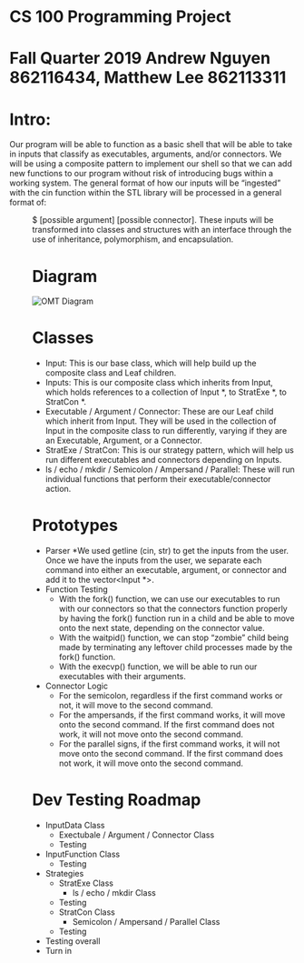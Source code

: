 # CS 100 Programming Project
# Fall Quarter 2019 Andrew Nguyen 862116434, Matthew Lee 862113311

# Intro:
Our program will be able to function as a basic shell that will be able to take in inputs that classify as executables, arguments, and/or connectors. We will be using a composite pattern to implement our shell so that we can add new functions to our program without risk of introducing bugs within a working system. The general format of how our inputs will be “ingested” with the cin function within the STL library <iostream> will be processed in a general format of: <dir name>$ <executable> [possible argument] [possible connector]. These inputs will be transformed into classes and structures with an interface through the use of inheritance, polymorphism, and encapsulation.

# Diagram
![OMT Diagram](https://github.com/cs100/assignment-scootscoot/master/images/OMT_Diagram_Prototype.JPG)


# Classes
* Input: This is our base class, which will help build up the composite class and Leaf children. 
* Inputs: This is our composite class which inherits from Input, which holds references to a collection of Input *, to StratExe *,  to StratCon *.
* Executable / Argument / Connector: These are our Leaf child which inherit from Input. They will be used in the collection of Input in the composite class to run differently, varying if they are an Executable, Argument, or a Connector.
* StratExe / StratCon: This is our strategy pattern, which will help us run different executables and connectors depending on Inputs.
* ls / echo / mkdir / Semicolon / Ampersand / Parallel: These will run individual functions that perform their executable/connector action.


# Prototypes
* Parser
  *We used getline (cin, str) to get the inputs from the user. Once we have the inputs from the user, we separate each command into either an executable, argument, or connector and add it to the vector<Input *>.
* Function Testing
  * With the fork() function, we can use our executables to run with our connectors so that the connectors function properly by having the fork() function run in a child and be able to move onto the next state, depending on the connector value.  
  * With the waitpid() function, we can stop “zombie” child being made by terminating any leftover child processes made by the fork() function. 
  * With the execvp() function, we will be able to run our executables with their arguments. 
* Connector Logic
  * For the semicolon, regardless if the first command works or not, it will move to the second command.
  * For the ampersands, if the first command works, it will move onto the second command. If the first command does not work, it will not move onto the second command.
  * For the parallel signs, if the first command works, it will not move onto the second command. If the first command does not work, it will move onto the second command.


# Dev Testing Roadmap
* InputData Class
  * Exectubale / Argument / Connector Class
  * Testing
* InputFunction Class
  * Testing
* Strategies
  * StratExe Class
    * ls / echo / mkdir Class
   * Testing
  * StratCon Class
    * Semicolon / Ampersand / Parallel Class
  * Testing
* Testing overall
* Turn in

